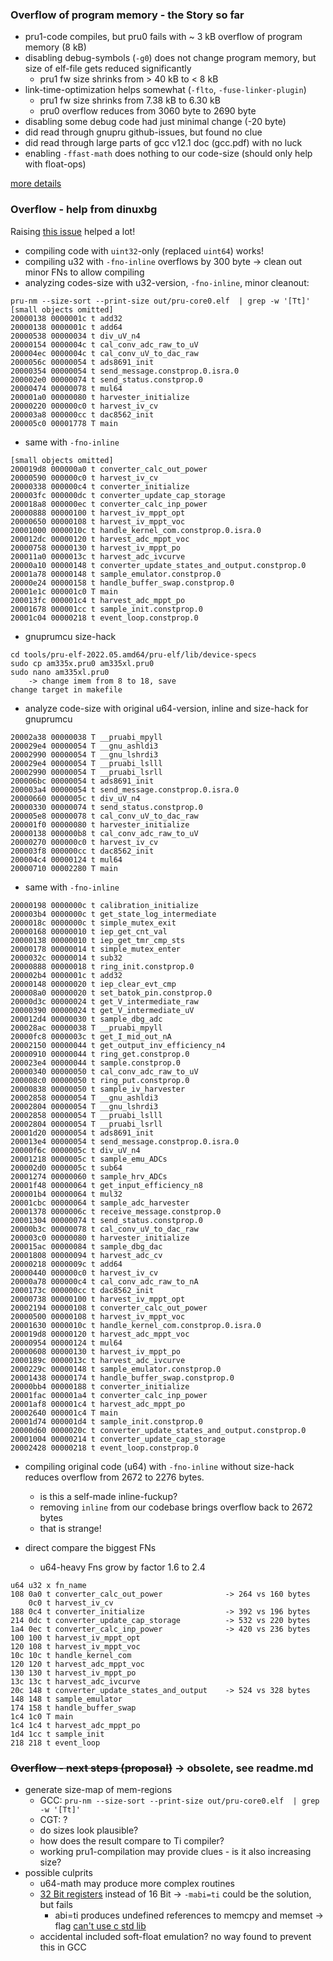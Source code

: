 ### Overflow of program memory - the Story so far

- pru1-code compiles, but pru0 fails with ~ 3 kB overflow of program memory (8 kB)
- disabling debug-symbols (`-g0`) does not change program memory, but size of elf-file gets reduced significantly
	- pru1 fw size shrinks from > 40 kB to < 8 kB
- link-time-optimization helps somewhat (`-flto`, `-fuse-linker-plugin`)
	- pru1 fw size shrinks from 7.38 kB to 6.30 kB
	- pru0 overflow reduces from 3060 byte to 2690 byte
- disabling some debug code had just minimal change (-20 byte)
- did read through gnupru github-issues, but found no clue
- did read through large parts of gcc v12.1 doc (gcc.pdf) with no luck
- enabling `-ffast-math` does nothing to our code-size (should only help with float-ops)

[more details](./readme_overflow_issue.md)


### Overflow - help from dinuxbg

Raising [this issue](https://github.com/dinuxbg/gnupru/issues/43) helped a lot!

- compiling code with `uint32`-only (replaced `uint64`) works!
- compiling u32 with `-fno-inline` overflows by 300 byte -> clean out minor FNs to allow compiling
- analyzing codes-size with u32-version, `-fno-inline`, minor cleanout:

```shell
pru-nm --size-sort --print-size out/pru-core0.elf  | grep -w '[Tt]'
[small objects omitted]
20000138 0000001c t add32
20000138 0000001c t add64
20000538 00000034 t div_uV_n4
20000154 0000004c t cal_conv_adc_raw_to_uV
200004ec 0000004c t cal_conv_uV_to_dac_raw
2000056c 00000054 t ads8691_init
20000354 00000054 t send_message.constprop.0.isra.0
200002e0 00000074 t send_status.constprop.0
20000474 00000078 t mul64
200001a0 00000080 t harvester_initialize
20000220 000000c0 t harvest_iv_cv
200003a8 000000cc t dac8562_init
200005c0 00001778 T main
```

- same with `-fno-inline`

```
[small objects omitted]
200019d8 000000a0 t converter_calc_out_power
20000590 000000c0 t harvest_iv_cv
20000338 000000c4 t converter_initialize
200003fc 000000dc t converter_update_cap_storage
200018a8 000000ec t converter_calc_inp_power
20000888 00000100 t harvest_iv_mppt_opt
20000650 00000108 t harvest_iv_mppt_voc
20001000 0000010c t handle_kernel_com.constprop.0.isra.0
200012dc 00000120 t harvest_adc_mppt_voc
20000758 00000130 t harvest_iv_mppt_po
200011a0 0000013c t harvest_adc_ivcurve
20000a10 00000148 t converter_update_states_and_output.constprop.0
20001a78 00000148 t sample_emulator.constprop.0
20000e24 00000158 t handle_buffer_swap.constprop.0
20001e1c 000001c0 T main
200013fc 000001c4 t harvest_adc_mppt_po
20001678 000001cc t sample_init.constprop.0
20001c04 00000218 t event_loop.constprop.0
```

- gnuprumcu size-hack

```
cd tools/pru-elf-2022.05.amd64/pru-elf/lib/device-specs
sudo cp am335x.pru0 am335xl.pru0
sudo nano am335xl.pru0
	-> change imem from 8 to 18, save
change target in makefile
```

- analyze code-size with original u64-version, inline and size-hack for gnuprumcu

```
20002a38 00000038 T __pruabi_mpyll
200029e4 00000054 T __gnu_ashldi3
20002990 00000054 T __gnu_lshrdi3
200029e4 00000054 T __pruabi_lslll
20002990 00000054 T __pruabi_lsrll
200006bc 00000054 t ads8691_init
200003a4 00000054 t send_message.constprop.0.isra.0
20000660 0000005c t div_uV_n4
20000330 00000074 t send_status.constprop.0
200005e8 00000078 t cal_conv_uV_to_dac_raw
200001f0 00000080 t harvester_initialize
20000138 000000b8 t cal_conv_adc_raw_to_uV
20000270 000000c0 t harvest_iv_cv
200003f8 000000cc t dac8562_init
200004c4 00000124 t mul64
20000710 00002280 T main
```

- same with `-fno-inline`

```
20000198 0000000c t calibration_initialize
200003b4 0000000c t get_state_log_intermediate
2000018c 0000000c t simple_mutex_exit
20000168 00000010 t iep_get_cnt_val
20000138 00000010 t iep_get_tmr_cmp_sts
20000178 00000014 t simple_mutex_enter
2000032c 00000014 t sub32
20000888 00000018 t ring_init.constprop.0
200002b4 0000001c t add32
20000148 00000020 t iep_clear_evt_cmp
200008a0 00000020 t set_batok_pin.constprop.0
20000d3c 00000024 t get_V_intermediate_raw
20000390 00000024 t get_V_intermediate_uV
200012d4 00000030 t sample_dbg_adc
200028ac 00000038 T __pruabi_mpyll
20000fc8 0000003c t get_I_mid_out_nA
20002150 00000044 t get_output_inv_efficiency_n4
20000910 00000044 t ring_get.constprop.0
200023e4 00000044 t sample.constprop.0
20000340 00000050 t cal_conv_adc_raw_to_uV
200008c0 00000050 t ring_put.constprop.0
20000838 00000050 t sample_iv_harvester
20002858 00000054 T __gnu_ashldi3
20002804 00000054 T __gnu_lshrdi3
20002858 00000054 T __pruabi_lslll
20002804 00000054 T __pruabi_lsrll
20001d20 00000054 t ads8691_init
200013e4 00000054 t send_message.constprop.0.isra.0
20000f6c 0000005c t div_uV_n4
20001218 0000005c t sample_emu_ADCs
200002d0 0000005c t sub64
20001274 00000060 t sample_hrv_ADCs
20001f48 00000064 t get_input_efficiency_n8
200001b4 00000064 t mul32
20001cbc 00000064 t sample_adc_harvester
20001378 0000006c t receive_message.constprop.0
20001304 00000074 t send_status.constprop.0
20000b3c 00000078 t cal_conv_uV_to_dac_raw
200003c0 00000080 t harvester_initialize
200015ac 00000084 t sample_dbg_dac
20001808 00000094 t harvest_adc_cv
20000218 0000009c t add64
20000440 000000c0 t harvest_iv_cv
20000a78 000000c4 t cal_conv_adc_raw_to_nA
2000173c 000000cc t dac8562_init
20000738 00000100 t harvest_iv_mppt_opt
20002194 00000108 t converter_calc_out_power
20000500 00000108 t harvest_iv_mppt_voc
20001630 0000010c t handle_kernel_com.constprop.0.isra.0
200019d8 00000120 t harvest_adc_mppt_voc
20000954 00000124 t mul64
20000608 00000130 t harvest_iv_mppt_po
2000189c 0000013c t harvest_adc_ivcurve
2000229c 00000148 t sample_emulator.constprop.0
20001438 00000174 t handle_buffer_swap.constprop.0
20000bb4 00000188 t converter_initialize
20001fac 000001a4 t converter_calc_inp_power
20001af8 000001c4 t harvest_adc_mppt_po
20002640 000001c4 T main
20001d74 000001d4 t sample_init.constprop.0
20000d60 0000020c t converter_update_states_and_output.constprop.0
20001004 00000214 t converter_update_cap_storage
20002428 00000218 t event_loop.constprop.0
```

- compiling original code (u64) with `-fno-inline` without size-hack reduces overflow from 2672 to 2276 bytes.
	- is this a self-made inline-fuckup?
	- removing `inline` from our codebase brings overflow back to 2672 bytes
	- that is strange!

- direct compare the biggest FNs
  - u64-heavy Fns grow by factor 1.6 to 2.4

```
u64 u32 x fn_name
108 0a0 t converter_calc_out_power              -> 264 vs 160 bytes
    0c0 t harvest_iv_cv
188 0c4 t converter_initialize                  -> 392 vs 196 bytes
214 0dc t converter_update_cap_storage          -> 532 vs 220 bytes
1a4 0ec t converter_calc_inp_power              -> 420 vs 236 bytes
100 100 t harvest_iv_mppt_opt
120 108 t harvest_iv_mppt_voc
10c 10c t handle_kernel_com
120 120 t harvest_adc_mppt_voc
130 130 t harvest_iv_mppt_po
13c 13c t harvest_adc_ivcurve
20c 148 t converter_update_states_and_output    -> 524 vs 328 bytes
148 148 t sample_emulator
174 158 t handle_buffer_swap
1c4 1c0 T main
1c4 1c4 t harvest_adc_mppt_po
1d4 1cc t sample_init
218 218 t event_loop
```


### ~~Overflow - next steps (proposal)~~ -> obsolete, see readme.md

- generate size-map of mem-regions
	- GCC: `pru-nm --size-sort --print-size out/pru-core0.elf  | grep -w '[Tt]'`
	- CGT: ?
	- do sizes look plausible?
	- how does the result compare to Ti compiler?
	- working pru1-compilation may provide clues - is it also increasing size?
- possible culprits
	- u64-math may produce more complex routines
	- [32 Bit registers](https://github.com/dinuxbg/gnupru/wiki/ABI) instead of 16 Bit -> `-mabi=ti` could be the solution, but fails
		- abi=ti produces undefined references to memcpy and memset -> flag [can't use c std lib](https://gcc.gnu.org/onlinedocs/gcc-12.1.0/gcc/PRU-Options.html#PRU-Options)
	- accidental included soft-float emulation? no way found to prevent this in GCC
